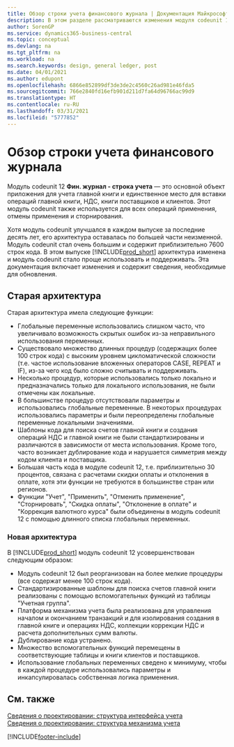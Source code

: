```yaml
---
title: Обзор строки учета финансового журнала | Документация Майкрософт
description: В этом разделе рассматриваются изменения модуля codeunit 12 **Фин. журнал - строка учета** — это основной объект приложения для учета главной книги и единственное место для вставки операций главной книги, НДС, книги поставщиков и клиентов.
author: SorenGP
ms.service: dynamics365-business-central
ms.topic: conceptual
ms.devlang: na
ms.tgt_pltfrm: na
ms.workload: na
ms.search.keywords: design, general ledger, post
ms.date: 04/01/2021
ms.author: edupont
ms.openlocfilehash: 6866e852899df3de3de2c4560c26ad981e46fda5
ms.sourcegitcommit: 766e2840fd16efb901d211d7fa64d96766ac99d9
ms.translationtype: HT
ms.contentlocale: ru-RU
ms.lasthandoff: 03/31/2021
ms.locfileid: "5777852"
---
```

# <a name="general-journal-post-line-overview"></a>Обзор строки учета финансового журнала
Модуль codeunit 12 **Фин. журнал - строка учета** — это основной объект приложения для учета главной книги и единственное место для вставки операций главной книги, НДС, книги поставщиков и клиентов. Этот модуль codeunit также используется для всех операций применения, отмены применения и сторнирования.  
  
Хотя модуль codeunit улучшался в каждом выпуске за последние десять лет, его архитектура оставалась по большей части неизменной. Модуль codeunit стал очень большим и содержит приблизительно 7600 строк кода. В этом выпуске [!INCLUDE[prod_short](includes/prod_short.md)] архитектура изменена и модуль codeunit стало проще использовать и поддерживать. Эта документация включает изменения и содержит сведения, необходимые для обновления.  
  
## <a name="old-architecture"></a>Старая архитектура  
Старая архитектура имела следующие функции:  
  
* Глобальные переменные использовались слишком часто, что увеличивало возможность скрытых ошибок из-за неправильного использования переменных.  
* Существовало множество длинных процедур (содержащих более 100 строк кода) с высоким уровнем цикломатической сложности (т.е. частое использование вложенных операторов CASE, REPEAT и IF), из-за чего код было сложно считывать и поддерживать.  
* Несколько процедур, которые использовались только локально и предназначались только для локального использования, не были отмечены как локальные.  
* В большинстве процедур отсутствовали параметры и использовались глобальные переменные. В некоторых процедурах использовались параметры и были переопределены глобальные переменные локальными значениями.  
* Шаблоны кода для поиска счетов главной книги и создания операций НДС и главной книги не были стандартизированы и различаются в зависимости от места использования. Кроме того, часто возникает дублирование кода и нарушается симметрия между кодом клиента и поставщика.  
* Большая часть кода в модуле codeunit 12, т.е. приблизительно 30 процентов, связана с расчетами скидки оплаты и отклонения в оплате, хотя эти функции не требуются в большинстве стран или регионов.  
* Функции "Учет", "Применить", "Отменить применение", "Сторнировать", "Скидка оплаты", "Отклонение в оплате" и "Коррекция валютного курса" были объединены в модуль codeunit 12 с помощью длинного списка глобальных переменных.  
  
### <a name="new-architecture"></a>Новая архитектура  
В [!INCLUDE[prod_short](includes/prod_short.md)] модуль codeunit 12 усовершенствован следующим образом:  
  
* Модуль codeunit 12 был реорганизован на более мелкие процедуры (все содержат менее 100 строк кода).  
* Стандартизированные шаблоны для поиска счетов главной книги реализованы с помощью вспомогательных функций из таблицы "Учетная группа".  
* Платформа механизма учета была реализована для управления началом и окончанием транзакций и для изолирования создания в главной книге и операциях НДС, коллекции коррекции НДС и расчета дополнительных сумм валюты.  
* Дублирование кода устранено.  
* Множество вспомогательных функций перемещены в соответствующие таблицы и книги клиентов и поставщиков.  
* Использование глобальных переменных сведено к минимуму, чтобы в каждой процедуре использовались параметры и инкапсулировалась собственная логика применения.  
  
## <a name="see-also"></a>См. также  
[Сведения о проектировании: структура интерфейса учета](design-details-posting-interface-structure.md)   
[Сведения о проектировании: структура механизма учета](design-details-posting-engine-structure.md)


[!INCLUDE[footer-include](includes/footer-banner.md)]